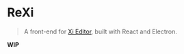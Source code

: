 # ReXi

> A front-end for [Xi Editor](https://github.com/google/xi-editor), built with
> React and Electron.

**WIP**
